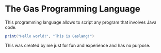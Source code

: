 # The Gas Programming Language

This programming language allows to script any program that involves Java code.

```lua
print("Hello world!", "This is Gaslang!")
```

This was created by me just for fun and experience and has no purpose.
